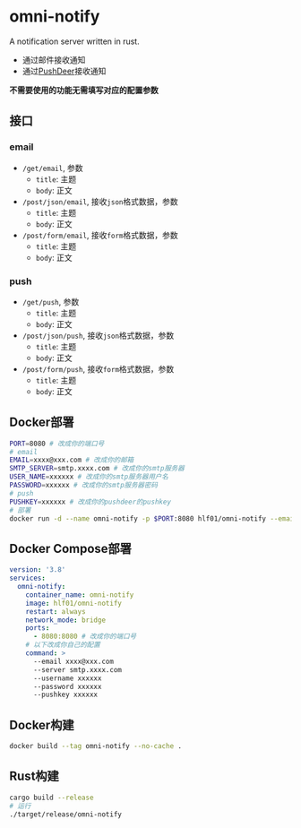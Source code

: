 # omni-notify
A notification server written in rust.

- 通过邮件接收通知
- 通过[PushDeer](https://github.com/easychen/pushdeer)接收通知

**不需要使用的功能无需填写对应的配置参数**

## 接口
### email
- `/get/email`, 参数
    - `title`: 主题
    - `body`: 正文
- `/post/json/email`, 接收`json`格式数据，参数
    - `title`: 主题
    - `body`: 正文
- `/post/form/email`, 接收`form`格式数据，参数
    - `title`: 主题
    - `body`: 正文

### push
- `/get/push`, 参数
    - `title`: 主题
    - `body`: 正文
- `/post/json/push`, 接收`json`格式数据，参数
    - `title`: 主题
    - `body`: 正文
- `/post/form/push`, 接收`form`格式数据，参数
    - `title`: 主题
    - `body`: 正文

## Docker部署
```sh
PORT=8080 # 改成你的端口号
# email
EMAIL=xxxx@xxx.com # 改成你的邮箱
SMTP_SERVER=smtp.xxxx.com # 改成你的smtp服务器
USER_NAME=xxxxxx # 改成你的smtp服务器用户名
PASSWORD=xxxxxx # 改成你的smtp服务器密码
# push
PUSHKEY=xxxxxx # 改成你的pushdeer的pushkey
# 部署
docker run -d --name omni-notify -p $PORT:8080 hlf01/omni-notify --email $EMAIL --server $SMTP_SERVER --username $USER_NAME --password $PASSWORD --pushkey $PUSHKEY
```

## Docker Compose部署
```yml
version: '3.8'
services:
  omni-notify:
    container_name: omni-notify
    image: hlf01/omni-notify
    restart: always
    network_mode: bridge
    ports:
      - 8080:8080 # 改成你的端口号
    # 以下改成你自己的配置
    command: >
      --email xxxx@xxx.com
      --server smtp.xxxx.com
      --username xxxxxx
      --password xxxxxx
      --pushkey xxxxxx
```

## Docker构建
```sh
docker build --tag omni-notify --no-cache .
```

## Rust构建
```sh
cargo build --release
# 运行
./target/release/omni-notify
```
